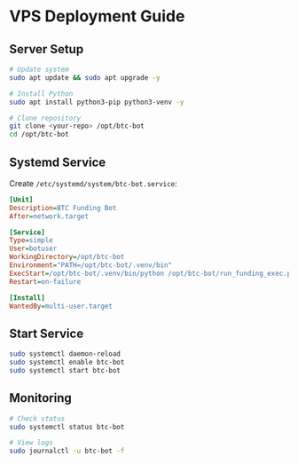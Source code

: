 # VPS Deployment Guide

## Server Setup

```bash
# Update system
sudo apt update && sudo apt upgrade -y

# Install Python
sudo apt install python3-pip python3-venv -y

# Clone repository
git clone <your-repo> /opt/btc-bot
cd /opt/btc-bot
```

## Systemd Service

Create `/etc/systemd/system/btc-bot.service`:
```ini
[Unit]
Description=BTC Funding Bot
After=network.target

[Service]
Type=simple
User=botuser
WorkingDirectory=/opt/btc-bot
Environment="PATH=/opt/btc-bot/.venv/bin"
ExecStart=/opt/btc-bot/.venv/bin/python /opt/btc-bot/run_funding_exec.py
Restart=on-failure

[Install]
WantedBy=multi-user.target
```

## Start Service

```bash
sudo systemctl daemon-reload
sudo systemctl enable btc-bot
sudo systemctl start btc-bot
```

## Monitoring

```bash
# Check status
sudo systemctl status btc-bot

# View logs
sudo journalctl -u btc-bot -f
```